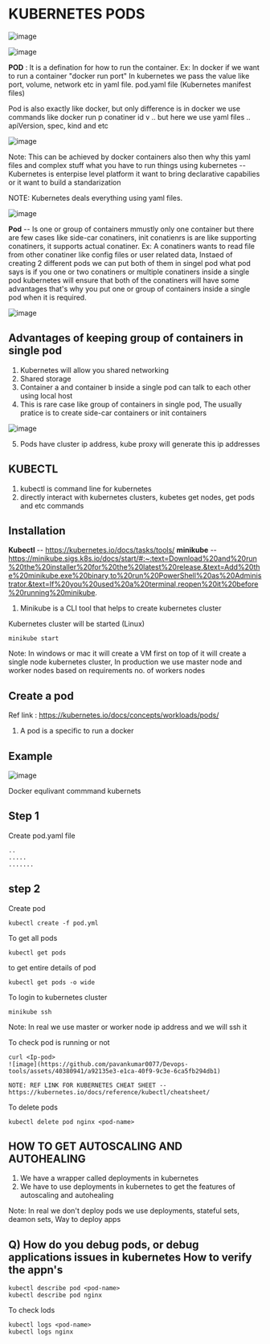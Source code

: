 # KUBERNETES PODS

![image](https://github.com/pavankumar0077/Devops-tools/assets/40380941/eb9c1ec7-7f4c-4b36-90c5-a8230001706c)

![image](https://github.com/pavankumar0077/Devops-tools/assets/40380941/d1fcde62-e4f0-4edf-b002-adcc80c834a5)


**POD** : It is a defination for how to run the container. Ex: In docker if we want to run a container "docker run <img-id> port"
In kubernetes we pass the value like port, volume, network etc in yaml file. pod.yaml file (Kubernetes manifest files)

Pod is also exactly like docker, but only difference is in docker we use commands like docker run p conatiner id v .. but here we use yaml files .. apiVersion, spec, kind and etc

![image](https://github.com/pavankumar0077/Devops-tools/assets/40380941/9307fecc-a90b-4384-b1c8-586a617be637)

Note: This can be achieved by docker containers also then why this yaml files and complex stuff 
what you have to run things using kubernetes 
-- Kubernetes is enterpise level platform it want to bring declarative capabilies or it want to build a
standarization 

NOTE: Kubernetes deals everything using yaml files.

![image](https://github.com/pavankumar0077/Devops-tools/assets/40380941/8f05aea1-c81b-4cf2-9e4b-f1c32c55e832)

**Pod** -- Is one or group of containers mmustly only one container but there are few cases like side-car conatiners, init conatienrs is are like supporting conatiners, it supports actual  conatiner. 
Ex: A conatiners wants to read file from other conatiner like config files or user related data,
Instaed of creating 2 different pods we can put both of them in singel pod what pod says is if you one or two conatiners or multiple conatiners inside a single pod kubernetes will ensure that both of the conatiners will have some advantages that's why you put one or group of containers inside a single pod when it is required.

![image](https://github.com/pavankumar0077/Devops-tools/assets/40380941/ad1ac20e-c643-40c7-8ef0-b9fc7d227fe6)

Advantages of keeping group of containers in single pod
--
1) Kubernetes will allow you shared networking
2) Shared storage
3) Container a and container b inside a single pod can talk to each other using local host
4) This is rare case like group of containers in single pod, The usually pratice is to create side-car containers or init containers

![image](https://github.com/pavankumar0077/Devops-tools/assets/40380941/bd75a2c6-69c1-4d89-ba07-b88a690dbcfb)

5) Pods have cluster ip address, kube proxy will generate this ip addresses 

KUBECTL
--
1) kubectl is command line for kubernetes
2) directly interact with kubernetes clusters, kubetes get nodes, get pods and etc commands

Installation
--
**Kubectl** -- https://kubernetes.io/docs/tasks/tools/
**minikube** -- https://minikube.sigs.k8s.io/docs/start/#:~:text=Download%20and%20run%20the%20installer%20for%20the%20latest%20release.&text=Add%20the%20minikube.exe%20binary,to%20run%20PowerShell%20as%20Administrator.&text=If%20you%20used%20a%20terminal,reopen%20it%20before%20running%20minikube.

1) Minikube is a CLI tool that helps to create kubernetes cluster

Kubernetes cluster will be started (Linux)
```
minikube start
```
Note: In windows or mac it will create a VM first on top of it will create a single node kubernetes cluster, In production we use master node and worker nodes based on requirements no. of workers nodes

Create a pod
--
Ref link : https://kubernetes.io/docs/concepts/workloads/pods/
1) A pod is a specific to run a docker

Example
--
![image](https://github.com/pavankumar0077/Devops-tools/assets/40380941/130430fa-726d-45ce-8587-d7fb714f765e)

Docker equlivant commmand kubernets 

Step 1
--
Create pod.yaml file 
```
..
.....
.......
```
step 2 
--
Create pod 
```
kubectl create -f pod.yml
```
To get all pods
```
kubectl get pods
```
to get entire details of pod
```
kubectl get pods -o wide
```
To login to kubernetes cluster
```
minikube ssh
```
Note: In real we use master or worker node ip address and we will ssh it

To check pod is running or not
```
curl <Ip-pod>
![image](https://github.com/pavankumar0077/Devops-tools/assets/40380941/a92135e3-e1ca-40f9-9c3e-6ca5fb294db1)

NOTE: REF LINK FOR KUBERNETES CHEAT SHEET -- https://kubernetes.io/docs/reference/kubectl/cheatsheet/
```
To delete pods
```
kubectl delete pod nginx <pod-name>
```
HOW TO GET AUTOSCALING AND AUTOHEALING 
--
1) We have a wrapper called deployments in kubernetes
2) We have to use deployments in kubernetes to get the features of autoscaling and autohealing

Note: In real we don't deploy pods we use deployments, stateful sets, deamon sets, Way to deploy apps

Q) How do you debug pods, or debug applications issues in kubernetes
How to verify the appn's
--
```
kubectl describe pod <pod-name>
kubectl describe pod nginx
```
To check lods
```
kubectl logs <pod-name>
kubectl logs nginx
```








